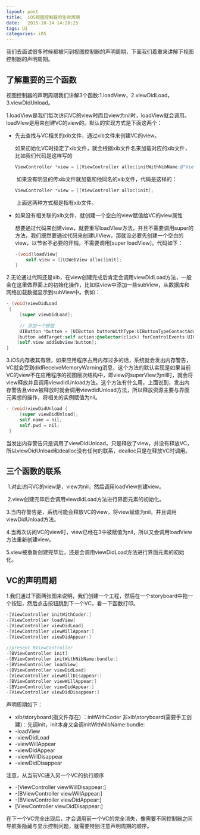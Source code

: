 ```yaml
---
layout: post
title:  iOS视图控制器的生命周期
date:   2015-10-14 14:20:25
tags: UI
categories: iOS
---
```

​        我们去面试很多时候都被问到视图控制器的声明周期，下面我们着重来讲解下视图控制器的声明周期。
<!-- more -->
## 了解重要的三个函数

​ 视图控制器的声明周期我们讲解3个函数:1.loadView，2.viewDidLoad，3.viewDIdUnload。

​ 1.loadView是我们每次访问VC的view时而且view为nil时，loadView就会调用。loadVIew是用来创建VC的view的。默认的实现方式是下面这两个：

* 先去查找与VC相关的xib文件，通过xib文件来创建VC的view。

  ​   如果初始化VC时指定了xib文件，就会根据xib文件名来加载对应的xib文件，比如我们代码是这样写的

  ```objective-c
  ViewController *view = [[ViewController alloc]initWithNibName:@"ViewController" bundle:nil];
  ```

  ​   如果没有明显的传xib文件就加载和他同名的xib文件，代码是这样的：

  ```objective-c
  ViewController *view = [[ViewController alloc]init];
  ```

  ​   上面这两种方式都是指有xib文件。

* 如果没有相关联的xib文件，就创建一个空白的view赋值给VC的view属性

  ​   想要通过代码来创建view，就要重写loadVIew方法，并且不需要调用super的方法，我们既然要通过代码来创建UIView，那就没必要先创建一个空白的view，以节省不必要的开销，不需要调用[super loadView]。代码如下：

  ```objective-c
  -(void)loadView{
      self.view = [[UIWebView alloc]init];
  }
  ```

​ 2.无论通过代码还是xib，在view创建完成后肯定会调用viewDidLoad方法，一般会在这里做界面上的初始化操作，比如往view中添加一些subView，从数据库和网络加载数据显示到subView中。例如：

```objective-c
- (void)viewDidLoad
 {
     [super viewDidLoad];
     
     // 添加一个按钮
     UIButton *button = [UIButton buttonWithType:UIButtonTypeContactAdd];
    [button addTarget:self action:@selector(click) forControlEvents:UIControlEventTouchUpInside];
    [self.view addSubview:button];
}
```

​ 3.iOS内存极其有限，如果应用程序占用内存过多的话，系统就会发出内存警告，VC就会受到didReceiveMemoryWarning消息，这个方法的默认实现是如果当前VC的view不在应用程序的视图层次结构中，即view的superView为nil时，就会将view释放并且调用viewdidUnload方法。这个方法有什么用，上面说到，发出内存警告且view被释放时就会调用viewdidUnload方法，所以释放资源主要与界面元素想的操作，将相关的实例赋值为nil。

```objective-c
- (void)viewDidUnload {
     [super viewDidUnload];
     self.name = nil;
     self.pwd = nil;
 }
```

​ 当发出内存警告只是调用了viewDidUnload，只是释放了view，并没有释放VC，所以viewDidUnload和dealloc没有任何的联系，dealloc只是在释放VC时调用。

## 三个函数的联系

​ 1.对此访问VC的view是，view为nil，然后调用loadView创建view。

​ 2.view创建完毕后会调用viewdidLoad方法进行界面元素的初始化。

​ 3.当内存警告是，系统可能会释放VC的view，将view赋值为nil，并且调用viewDidUnload方法。

​ 4.当再次访问VC的view时，view已经在3中被赋值为nil，所以又会调用loadView方法重新创建view。

​ 5.view被重新创建完毕后，还是会调用viewDidLoad方法进行界面元素的初始化。

## VC的声明周期

​ 1.我们通过下面两张图来说明，我们创建一个工程，然后在一个storyboard中拖一个按钮，然后点击按钮跳到下一个VC，看一下函数打印。

```objective-c
-[ViewController initWithCoder:]
-[ViewController loadView]
-[ViewController viewDidLoad]
-[ViewController viewWillAppear:]
-[ViewController viewDidAppear:]
  
//present BViewController
-[BViewController init]
-[BViewController initWithNibName:bundle:]
-[BViewController loadView]
-[BViewController viewDidLoad]
-[ViewController viewWillDisappear:]
-[BViewController viewWillAppear:]
-[BViewController viewDidAppear:]
-[ViewController viewDidDisappear:]
```

声明周期如下：

* xib/storyboard(指文件存在) ：initWithCoder 非xib\storyboard(需要手工创建)：先调init，init本身又会调initWithNibName:bundle:
* -loadView
* -viewDidLoad
* -viewWillAppear
* -viewDidAppear
* -viewWillDisappear
* -viewDidDisappear

注意，从当前VC进入另一个VC的执行顺序

* -[ViewController viewWillDisappear:]
* -[BViewController viewWillAppear:]
* -[BViewController viewDidAppear:]
* [ViewController viewDidDisappear:]

在下一个VC完全出现后，才会调用前一个VC的完全消失，像需要不同控制器之间导航条隐藏与显示控制问题，就需要特别注意声明周期的顺序。

